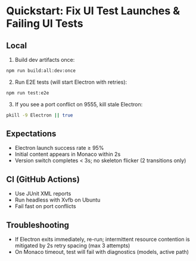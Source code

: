 # Quickstart: Fix UI Test Launches & Failing UI Tests

## Local

1. Build dev artifacts once:
```bash
npm run build:all:dev:once
```

2. Run E2E tests (will start Electron with retries):
```bash
npm run test:e2e
```

3. If you see a port conflict on 9555, kill stale Electron:
```bash
pkill -9 Electron || true
```

## Expectations
- Electron launch success rate ≥ 95%
- Initial content appears in Monaco within 2s
- Version switch completes < 3s; no skeleton flicker (2 transitions only)

## CI (GitHub Actions)
- Use JUnit XML reports
- Run headless with Xvfb on Ubuntu
- Fail fast on port conflicts

## Troubleshooting
- If Electron exits immediately, re-run; intermittent resource contention is mitigated by 2s retry spacing (max 3 attempts)
- On Monaco timeout, test will fail with diagnostics (models, active path)
